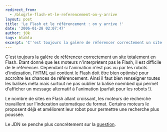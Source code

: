 ```yaml
---
redirect_from:
  - /blog/le-flash-et-le-referencement-on-y-arrive
layout: post
title: 'Le Flash et le référencement : on y arrive !'
date: '2006-01-28 02:07:47'
author: j0k
tags: blabla
excerpt: 'C''est toujours la galère de référencer correctement un site totalement en Flash. Etant donné que les moteurs n''interprètent pas le Flash, il est difficile de le référencer.   Cependant si l''animation n''est pas vu par les robots d''indexation, l''HTML qui contient le Flash doit être bien optimisé pour accroître les chances de référencement. Ainsi il faut bien renseigner      ...'
---
```


C'est toujours la galère de référencer correctement un site totalement en Flash. Etant donné que les moteurs n'interprètent pas le Flash, il est difficile de le référencer.   Cependant si l'animation n'est pas vu par les robots d'indexation, l'HTML qui contient le Flash doit être bien optimisé pour accroître les chances de référencement. Ainsi il faut bien renseigner toutes les balises méta mais surtout ne pas oublier la balise noembed qui permet d'afficher un message alternatif à l'animation (parfait pour les robots !).

Le nombre de sites en Flash allant croissant, les moteurs de recherche travaillent sur l'indexation automatique du format. Certains moteurs le proposent déjà et améliorent leur robot pour permettre une recherche plus poussée.

Le JDN se penche plus concrètement sur la [question](http://solutions.journaldunet.com/0601/060120_referencement-flash.shtml).
